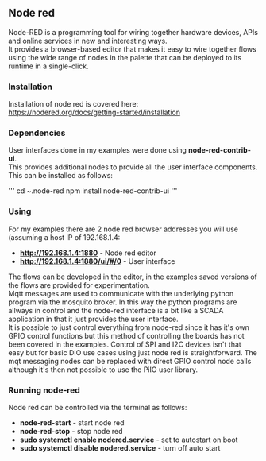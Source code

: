 ## Node red

Node-RED is a programming tool for wiring together hardware devices, APIs and online services in new and interesting ways.  
It provides a browser-based editor that makes it easy to wire together flows using the wide range of nodes in the palette that can be deployed to its runtime in a single-click.  


### Installation

Installation of node red is covered here:  
https://nodered.org/docs/getting-started/installation  


### Dependencies

User interfaces done in my examples were done using __node-red-contrib-ui__.  
This provides additional nodes to provide all the user interface components.  
This can be installed as follows:  

'''
cd ~\.node-red
npm install node-red-contrib-ui
'''

### Using

For my examples there are 2 node red browser addresses you will use (assuming a host IP of 192.168.1.4:  

* __http://192.168.1.4:1880__ - Node red editor
* __http://192.168.1.4:1880/ui/#/0__ - User interface

The flows can be developed in the editor, in the examples saved versions of the flows are provided for experimentation.  
Mqtt messages are used to communicate with the underlying python program via the mosquito broker.  In this way the python programs are allways in control and the node-red interface is a bit like a SCADA application in that it just provides the user interface.  
It is possible to just control everything from node-red since it has it's own GPIO control functions but this method of controlling the boards has not been covered in the examples.  Control of SPI and I2C devices isn't that easy but for basic DIO use cases using just node red is straightforward.  The mqt messaging nodes can be replaced with direct GPIO control node calls although it's then not possible to use the PiIO user library.  


### Running node-red

Node red can be controlled via the terminal as follows:  

* __node-red-start__ - start node red
* __node-red-stop__ - stop node red
* __sudo systemctl enable nodered.service__ - set to autostart on boot
* __sudo systemctl disable nodered.service__ - turn off auto start


